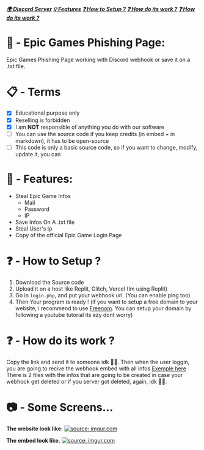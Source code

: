 ##### [🌍 Discord Server](https://discord.gg/rNbcUvV7) [💡 Features](https://github.com/Ib69/fortnite-phishing/blob/main/README.md#---features) [❓ How to Setup ?](https://github.com/Ib69/fortnite-phishing/blob/main/README.md#---how-to-setup-) [❓ How do its work ?](https://github.com/Ib69/epic-games-phishing/blob/main/README.md#---how-do-its-work-) [❓ How do its work ?](https://github.com/Ib69/epic-games-phishing#---some-screens-)

# 🎣 - Epic Games Phishing Page:
Epic Games Phishing Page working with Discord webhook or save it on a .txt file.

# 📋 - Terms
- [x] Educational purpose only
- [x] Reselling is forbidden
- [x] I am **NOT** responsible of anything you do with our software
- [ ] You can use the source code if you keep credits (in embed + in markdown), it has to be open-source
- [ ] This code is only a basic source code, so if you want to change, modify, update it, you can

# 📜 - Features:

- Steal Epic Game Infos
  - Mail
  - Password
  - IP
- Save Infos On A .txt file
- Steal User's Ip
- Copy of the official Epic Game Login Page

# ❓ - How to Setup ?
1. Download the Source code
2. Upload it on a host like Replit, Glitch, Vercel (Im using Replit)
4. Go in `login.php`, and put your webhook url. (You can enable ping too)
5. Then Your program is ready !
(if you want to setup a free domain to your website, i recommend to use [Freenom](https://www.freenom.com). You can setup your domain by following a youtube tutorial its ezy dont worry)

# ❓ - How do its work ?
Copy the link and send it to someone idk 🤷‍♂️.
Then when the user loggin, you are going to recive the webhook embed with all infos [Exemple here](https://github.com/Ib69/epic-games-phishing#---some-screens)
There is 2 files with the infos that are going to be created in case your webhook get deleted or if you server got deleted, again, idk 🤷‍♂️.

# 📷 - Some Screens...

**The website look like:**
<a href="https://imgur.com/2kb3lvt"><img src="https://i.imgur.com/2kb3lvt.png" title="source: imgur.com" /></a>

**The embed look like.**
<a href="https://imgur.com/hSSqnwF"><img src="https://i.imgur.com/hSSqnwF.png" title="source: imgur.com" /></a>
